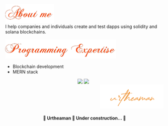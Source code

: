<div>
	<img alt="About me" title="About me" height="60" fill="rgb(255, 255, 255)" src="./bou_me.png" />
  &#xa0;
  <div>I help companies and individuals create and test dapps using solidity and solana blockchains.</div>
  &#xa0;
</div>

<img alt="Expertise" title="Expertise" height="60" fill="rgb(255, 255, 255)" src="./expertise.png" />

<ul>
<!--         <li>TypeScript</li>
        <li>Python</li>
        <li>Javascript</li>
	<li>React Native</li>
        <li>Next.js</li>
        <li>React.js</li>
        <li>Redux</li>
	<li>Redux Toolkit</li>
        <li>Webpack</li>
        <li>Graphql</li>
	<li>SCSS</li>
	<li>CSS3</li>
        <li>Apollo Client</li>
        <li>MongoDB</li> -->
	<li>Blockchain development</li>
	<li>MERN stack</li>
</ul>

<div align="center">
  <img src="https://github-readme-stats.vercel.app/api/?username=imtheaman&show_icons=true&theme=radical&count_private=true&line_height=24" />
<img src="https://github-readme-stats.vercel.app/api/top-langs/?username=imtheaman&langs_count=10&theme=radical&layout=compact" />
  &#xa0;
</div>

<div align="right">
	<img alt="imtheaman" title="imtheaman" height="75" fill="rgb(255, 255, 255)" src="./signature.svg" />
</div>

<h4 align="center">
	🚧  Urtheaman 🚀 Under construction...  🚧
</h4>
